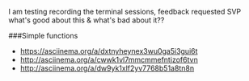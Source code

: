 I am testing recording the terminal sessions, feedback requested SVP
what's good about this & what's bad about it??


###Simple functions
* https://asciinema.org/a/dxtnyheynex3wu0ga5i3gui6t
* http://asciinema.org/a/cwwk1vl7mmcmmefntjzof6tvn
* http://asciinema.org/a/dw9yk1xlf2yv7768b51a8tn8n
